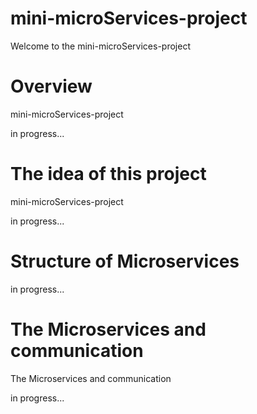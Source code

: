 # mini-microServices-project
Welcome to the mini-microServices-project 

# Overview


mini-microServices-project

  in progress...

# The idea of this project


mini-microServices-project
 
 in progress...


# Structure of Microservices 


in progress...


# The Microservices and communication


The Microservices and communication


in progress...

